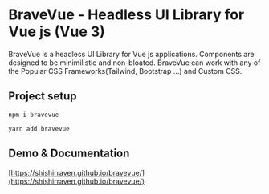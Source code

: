# BraveVue - Headless UI Library for Vue js (Vue 3)

BraveVue is a headless UI Library for Vue js applications.
Components are designed to be minimilistic and non-bloated.
BraveVue can work with any of the Popular CSS Frameworks(Tailwind, Bootstrap ...) and Custom CSS.

## Project setup
```
npm i bravevue
```
```
yarn add bravevue
```

## Demo & Documentation
[https://shishirraven.github.io/bravevue/](https://shishirraven.github.io/bravevue/)
